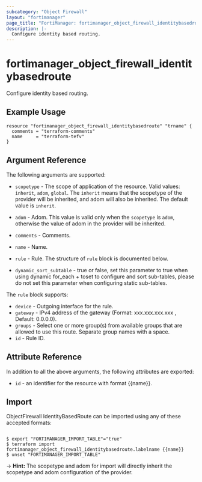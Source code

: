 ```yaml
---
subcategory: "Object Firewall"
layout: "fortimanager"
page_title: "FortiManager: fortimanager_object_firewall_identitybasedroute"
description: |-
  Configure identity based routing.
---
```


# fortimanager_object_firewall_identitybasedroute
Configure identity based routing.

## Example Usage

```hcl
resource "fortimanager_object_firewall_identitybasedroute" "trname" {
  comments = "terraform-comments"
  name     = "terraform-tefv"
}
```

## Argument Reference


The following arguments are supported:

* `scopetype` - The scope of application of the resource. Valid values: `inherit`, `adom`, `global`. The `inherit` means that the scopetype of the provider will be inherited, and adom will also be inherited. The default value is `inherit`.
* `adom` - Adom. This value is valid only when the `scopetype` is `adom`, otherwise the value of adom in the provider will be inherited.

* `comments` - Comments.
* `name` - Name.
* `rule` - Rule. The structure of `rule` block is documented below.
* `dynamic_sort_subtable` - true or false, set this parameter to true when using dynamic for_each + toset to configure and sort sub-tables, please do not set this parameter when configuring static sub-tables.

The `rule` block supports:

* `device` - Outgoing interface for the rule.
* `gateway` - IPv4 address of the gateway (Format: xxx.xxx.xxx.xxx , Default: 0.0.0.0).
* `groups` - Select one or more group(s) from available groups that are allowed to use this route. Separate group names with a space.
* `id` - Rule ID.


## Attribute Reference

In addition to all the above arguments, the following attributes are exported:
* `id` - an identifier for the resource with format {{name}}.

## Import

ObjectFirewall IdentityBasedRoute can be imported using any of these accepted formats:
```

$ export "FORTIMANAGER_IMPORT_TABLE"="true"
$ terraform import fortimanager_object_firewall_identitybasedroute.labelname {{name}}
$ unset "FORTIMANAGER_IMPORT_TABLE"
```
-> **Hint:** The scopetype and adom for import will directly inherit the scopetype and adom configuration of the provider.
